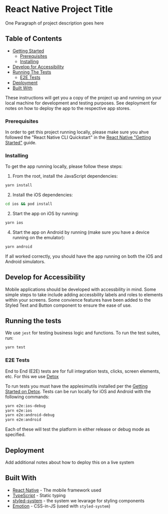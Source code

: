 # React Native Project Title

One Paragraph of project description goes here

## Table of Contents

- [Getting Started](getting-started)
  - [Prerequisites](prerequisites)
  - [Installing](installing)
- [Develop for Accessibility](develop-for-accessibility)
- [Running The Tests](running-the-tests)
  - [E2E Tests](e2e-tests)
- [Deployment](deployment)
- [Built With](built-with)


These instructions will get you a copy of the project up and running on your local machine for development and testing purposes. See deployment for notes on how to deploy the app to the respective app stores.

### Prerequisites

In order to get this project running locally, please make sure you ahve followed the "React Native CLI Quickstart" in the [React Native "Getting Started"](https://facebook.github.io/react-native/docs/getting-started) guide.

### Installing

To get the app running locally, please follow these steps:

1. From the root, install the JavaScript dependencies:

```sh
yarn install
```

2. Install the iOS dependencies:

```sh
cd ios && pod install
```

2. Start the app on iOS by running:

```sh
yarn ios
```

4. Start the app on Android by running (make sure you have a device running on the emulator):

```sh
yarn android
```

If all worked correctly, you should have the app running on both the iOS and Android simulators.


## Develop for Accessibility

Mobile applications should be developed with accessbility in mind. Some simple steps to take include adding accessbility labels and roles to elements within your screens. Some convience features have been added to the Styled Text and Button component to ensure the ease of use.


## Running the tests

We use `jest` for testing business logic and functions. To run the test suites, run:

```sh
yarn test
```


### E2E Tests

End to End (E2E) tests are for full integration tests, clicks, screen elements, etc. For this we use [Detox](https://github.com/wix/Detox/)

To run tests you must have the applesimutils installed per the [Getting Started on Detox](https://github.com/wix/Detox/blob/master/docs/Introduction.GettingStarted.md). Tests can be run locally for iOS and Android with the following commands:

```sh
yarn e2e:ios-debug
yarn e2e:ios
yarn e2e:android-debug
yarn e2e:android
```
Each of these will test the platform in either release or debug mode as specified.


## Deployment

Add additional notes about how to deploy this on a live system

## Built With

- [React Native](https://facebook.github.io/react-native/) - The mobile framework used
- [TypeScript](https://typescriptlang.org/) - Static typing
- [styled-system](https://emotion.sh/) - the system we levarage for styling components
- [Emotion](https://emotion.sh/) - CSS-in-JS (used with `styled-system`)
